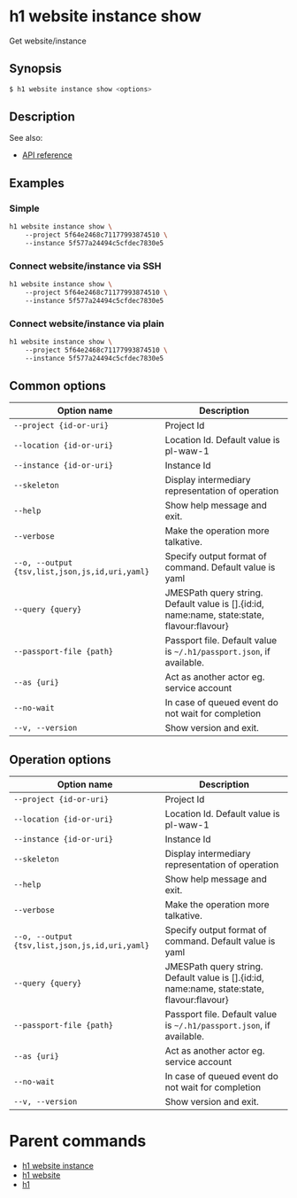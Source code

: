 
# h1 website instance show

Get website/instance

## Synopsis

```bash
$ h1 website instance show <options>
```

## Description

See also:

* [API reference](https://api.hyperone.com/v2/docs#operation/website_project_instance_get)

## Examples


### Simple

```bash
h1 website instance show \ 
	--project 5f64e2468c71177993874510 \ 
	--instance 5f577a24494c5cfdec7830e5
```
### Connect website/instance via SSH

```bash
h1 website instance show \ 
	--project 5f64e2468c71177993874510 \ 
	--instance 5f577a24494c5cfdec7830e5
```
### Connect website/instance via plain

```bash
h1 website instance show \ 
	--project 5f64e2468c71177993874510 \ 
	--instance 5f577a24494c5cfdec7830e5
```

## Common options

| Option name                                        | Description                                                                                    |
| -------------------------------------------------- | ---------------------------------------------------------------------------------------------- |
| ```--project {id-or-uri}```                        | Project Id                                                                                     |
| ```--location {id-or-uri}```                       | Location Id. Default value is pl-waw-1                                                         |
| ```--instance {id-or-uri}```                       | Instance Id                                                                                    |
| ```--skeleton```                                   | Display intermediary representation of operation                                               |
| ```--help```                                       | Show help message and exit.                                                                    |
| ```--verbose```                                    | Make the operation more talkative.                                                             |
| ```--o, --output {tsv,list,json,js,id,uri,yaml}``` | Specify output format of command. Default value is yaml                                        |
| ```--query {query}```                              | JMESPath query string. Default value is [].\{id:id, name:name, state:state, flavour:flavour\}  |
| ```--passport-file {path}```                       | Passport file. Default value is ```~/.h1/passport.json```, if available.                       |
| ```--as {uri}```                                   | Act as another actor eg. service account                                                       |
| ```--no-wait```                                    | In case of queued event do not wait for completion                                             |
| ```--v, --version```                               | Show version and exit.                                                                         |

## Operation options

| Option name                                        | Description                                                                                    |
| -------------------------------------------------- | ---------------------------------------------------------------------------------------------- |
| ```--project {id-or-uri}```                        | Project Id                                                                                     |
| ```--location {id-or-uri}```                       | Location Id. Default value is pl-waw-1                                                         |
| ```--instance {id-or-uri}```                       | Instance Id                                                                                    |
| ```--skeleton```                                   | Display intermediary representation of operation                                               |
| ```--help```                                       | Show help message and exit.                                                                    |
| ```--verbose```                                    | Make the operation more talkative.                                                             |
| ```--o, --output {tsv,list,json,js,id,uri,yaml}``` | Specify output format of command. Default value is yaml                                        |
| ```--query {query}```                              | JMESPath query string. Default value is [].\{id:id, name:name, state:state, flavour:flavour\}  |
| ```--passport-file {path}```                       | Passport file. Default value is ```~/.h1/passport.json```, if available.                       |
| ```--as {uri}```                                   | Act as another actor eg. service account                                                       |
| ```--no-wait```                                    | In case of queued event do not wait for completion                                             |
| ```--v, --version```                               | Show version and exit.                                                                         |

# Parent commands

* [h1 website instance](./../README.md)
* [h1 website](./../../README.md)
* [h1](./../../../README.md)
